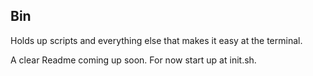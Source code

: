 
## Bin

Holds up scripts and everything else that makes it easy at the terminal.

A clear Readme coming up soon. For now start up at init.sh. 